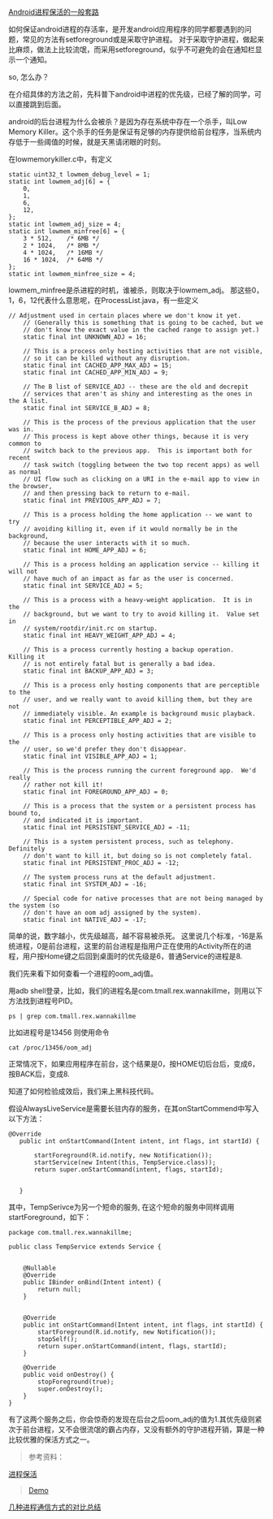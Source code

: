[Android进程保活的一般套路](http://www.jianshu.com/p/1da4541b70ad)

如何保证android进程的存活率，是开发android应用程序的同学都要遇到的问题，常见的方法有setforeground或是采取守护进程。
对于采取守护进程，做起来比麻烦，做法上比较流氓，而采用setforeground，似乎不可避免的会在通知栏显示一个通知。

so, 怎么办？

在介绍具体的方法之前，先科普下android中进程的优先级，已经了解的同学，可以直接跳到后面。

android的后台进程为什么会被杀？是因为存在系统中存在一个杀手，叫Low Memory Killer。这个杀手的任务是保证有足够的内存提供给前台程序，当系统内存低于一些阈值的时候，就是天黑请闭眼的时刻。

在lowmemorykiller.c中，有定义

```
static uint32_t lowmem_debug_level = 1;
static int lowmem_adj[6] = {
    0,
    1,
    6,
    12,
};
static int lowmem_adj_size = 4;
static int lowmem_minfree[6] = {
    3 * 512,    /* 6MB */
    2 * 1024,   /* 8MB */
    4 * 1024,   /* 16MB */
    16 * 1024,  /* 64MB */
};
static int lowmem_minfree_size = 4;
```

lowmem_minfree是杀进程的时机，谁被杀，则取决于lowmem_adj。
那这些0，1，6，12代表什么意思呢，在ProcessList.java，有一些定义

```
// Adjustment used in certain places where we don't know it yet.
    // (Generally this is something that is going to be cached, but we
    // don't know the exact value in the cached range to assign yet.)
    static final int UNKNOWN_ADJ = 16;

    // This is a process only hosting activities that are not visible,
    // so it can be killed without any disruption.
    static final int CACHED_APP_MAX_ADJ = 15;
    static final int CACHED_APP_MIN_ADJ = 9;

    // The B list of SERVICE_ADJ -- these are the old and decrepit
    // services that aren't as shiny and interesting as the ones in the A list.
    static final int SERVICE_B_ADJ = 8;

    // This is the process of the previous application that the user was in.
    // This process is kept above other things, because it is very common to
    // switch back to the previous app.  This is important both for recent
    // task switch (toggling between the two top recent apps) as well as normal
    // UI flow such as clicking on a URI in the e-mail app to view in the browser,
    // and then pressing back to return to e-mail.
    static final int PREVIOUS_APP_ADJ = 7;

    // This is a process holding the home application -- we want to try
    // avoiding killing it, even if it would normally be in the background,
    // because the user interacts with it so much.
    static final int HOME_APP_ADJ = 6;

    // This is a process holding an application service -- killing it will not
    // have much of an impact as far as the user is concerned.
    static final int SERVICE_ADJ = 5;

    // This is a process with a heavy-weight application.  It is in the
    // background, but we want to try to avoid killing it.  Value set in
    // system/rootdir/init.rc on startup.
    static final int HEAVY_WEIGHT_APP_ADJ = 4;

    // This is a process currently hosting a backup operation.  Killing it
    // is not entirely fatal but is generally a bad idea.
    static final int BACKUP_APP_ADJ = 3;

    // This is a process only hosting components that are perceptible to the
    // user, and we really want to avoid killing them, but they are not
    // immediately visible. An example is background music playback.
    static final int PERCEPTIBLE_APP_ADJ = 2;

    // This is a process only hosting activities that are visible to the
    // user, so we'd prefer they don't disappear.
    static final int VISIBLE_APP_ADJ = 1;

    // This is the process running the current foreground app.  We'd really
    // rather not kill it!
    static final int FOREGROUND_APP_ADJ = 0;

    // This is a process that the system or a persistent process has bound to,
    // and indicated it is important.
    static final int PERSISTENT_SERVICE_ADJ = -11;

    // This is a system persistent process, such as telephony.  Definitely
    // don't want to kill it, but doing so is not completely fatal.
    static final int PERSISTENT_PROC_ADJ = -12;

    // The system process runs at the default adjustment.
    static final int SYSTEM_ADJ = -16;

    // Special code for native processes that are not being managed by the system (so
    // don't have an oom adj assigned by the system).
    static final int NATIVE_ADJ = -17;
```

简单的说，数字越小，优先级越高，越不容易被杀死。
这里说几个标准，-16是系统进程，0是前台进程，这里的前台进程是指用户正在使用的Activity所在的进程，用户按Home键之后回到桌面时的优先级是6，普通Service的进程是8.

我们先来看下如何查看一个进程的oom_adj值。

用adb shell登录，比如，我们的进程名是com.tmall.rex.wannakillme，则用以下方法找到进程号PID。

```
ps | grep com.tmall.rex.wannakillme
```
比如进程号是13456
则使用命令
```
cat /proc/13456/oom_adj
```

正常情况下，如果应用程序在前台，这个结果是0，按HOME切后台后，变成6，按BACK后，变成8.

知道了如何检验成效后，我们来上黑科技代码。

假设AlwaysLiveService是需要长驻内存的服务，在其onStartCommend中写入以下方法：

```
@Override
   public int onStartCommand(Intent intent, int flags, int startId) {

       startForeground(R.id.notify, new Notification());
       startService(new Intent(this, TempService.class));
       return super.onStartCommand(intent, flags, startId);


   }
```

其中，TempSerivce为另一个短命的服务, 在这个短命的服务中同样调用startForeground，如下：

```
package com.tmall.rex.wannakillme;

public class TempService extends Service {


    @Nullable
    @Override
    public IBinder onBind(Intent intent) {
        return null;
    }


    @Override
    public int onStartCommand(Intent intent, int flags, int startId) {
        startForeground(R.id.notify, new Notification());
        stopSelf();
        return super.onStartCommand(intent, flags, startId);
    }

    @Override
    public void onDestroy() {
        stopForeground(true);
        super.onDestroy();
    }
}
```

有了这两个服务之后，你会惊奇的发现在后台之后oom_adj的值为1.其优先级则紧次于前台进程，又不会很流氓的霸占内存，又没有额外的守护进程开销，算是一种比较优雅的保活方式之一。

>参考资料：
>
[进程保活](http://www.atatech.org/articles/54730/?frm=mail_week)

> [Demo](.././code/demo_keep_process_alive)

[几种进程通信方式的对比总结](http://blog.csdn.net/u011240877/article/details/72863432)